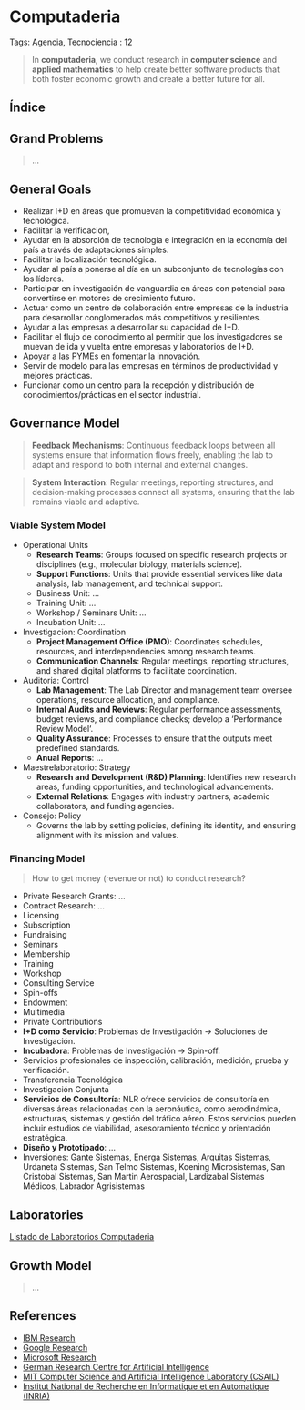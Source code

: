 # Computaderia

Tags: Agencia, Tecnociencia
: 12

> In **computaderia**, we conduct research in **computer science** and **applied mathematics** to help create better software products that both foster economic growth and create a better future for all.
> 

## Índice

## Grand Problems

> …
> 

## General Goals

- Realizar I+D en áreas que promuevan la competitividad económica y tecnológica.
- Facilitar la verificacion,
- Ayudar en la absorción de tecnología e integración en la economía del país a través de adaptaciones simples.
- Facilitar la localización tecnológica.
- Ayudar al país a ponerse al día en un subconjunto de tecnologías con los líderes.
- Participar en investigación de vanguardia en áreas con potencial para convertirse en motores de crecimiento futuro.
- Actuar como un centro de colaboración entre empresas de la
industria para desarrollar conglomerados más competitivos y resilientes.
- Ayudar a las empresas a desarrollar su capacidad de I+D.
- Facilitar el flujo de conocimiento al permitir que los
investigadores se muevan de ida y vuelta entre empresas y laboratorios
de I+D.
- Apoyar a las PYMEs en fomentar la innovación.
- Servir de modelo para las empresas en términos de productividad y mejores prácticas.
- Funcionar como un centro para la recepción y distribución de conocimientos/prácticas en el sector industrial.

## **Governance Model**

> **Feedback Mechanisms**: Continuous feedback loops between all systems ensure that information flows freely, enabling the lab to adapt and respond to both internal and external changes.
> 

> **System Interaction**: Regular meetings, reporting structures, and decision-making processes connect all systems, ensuring that the lab remains viable and adaptive.
> 

### Viable System Model

- Operational Units
    - **Research Teams**: Groups focused on specific research projects or disciplines (e.g., molecular biology, materials science).
    - **Support Functions**: Units that provide essential services like data analysis, lab management, and technical support.
    - Business Unit: …
    - Training Unit: …
    - Workshop / Seminars Unit: …
    - Incubation Unit: …
- Investigacion: Coordination
    - **Project Management Office (PMO)**: Coordinates schedules, resources, and interdependencies among research teams.
    - **Communication Channels**: Regular meetings, reporting structures, and shared digital platforms to facilitate coordination.
- Auditoria: Control
    - **Lab Management**: The Lab Director and management team oversee operations, resource allocation, and compliance.
    - **Internal Audits and Reviews**: Regular performance assessments, budget reviews, and compliance checks; develop a ‘Performance Review Model‘.
    - **Quality Assurance**: Processes to ensure that the outputs meet predefined standards.
    - **Anual Reports**: …
- Maestrelaboratorio: Strategy
    - **Research and Development (R&D) Planning**: Identifies new research areas, funding opportunities, and technological advancements.
    - **External Relations**: Engages with industry partners, academic collaborators, and funding agencies.
- Consejo: Policy
    - Governs the lab by setting policies, defining its identity, and ensuring alignment with its mission and values.

### Financing Model

> How to get money (revenue  or not) to conduct research?
> 
- Private Research Grants: …
- Contract Research: …
- Licensing
- Subscription
- Fundraising
- Seminars
- Membership
- Training
- Workshop
- Consulting Service
- Spin-offs
- Endowment
- Multimedia
- Private Contributions
- **I+D como Servicio**: Problemas de Investigación → Soluciones de Investigación.
- **Incubadora**: Problemas de Investigación → Spin-off.
- Servicios profesionales de inspección, calibración, medición, prueba y verificación.
- Transferencia Tecnológica
- Investigación Conjunta
- **Servicios de Consultoría**: NLR ofrece servicios de
consultoría en diversas áreas relacionadas con la aeronáutica, como
aerodinámica, estructuras, sistemas y gestión del tráfico aéreo. Estos
servicios pueden incluir estudios de viabilidad, asesoramiento técnico y orientación estratégica.
- **Diseño y Prototipado**: ...
- Inversiones:  Gante Sistemas, Energa Sistemas,  Arquitas Sistemas, Urdaneta Sistemas, San Telmo Sistemas, Koening Microsistemas, San Cristobal Sistemas, San Martin Aerospacial, Lardizabal Sistemas Médicos, Labrador Agrisistemas

## Laboratories

[Listado de Laboratorios Computaderia](Computaderia%20a9ddbe3f7fb54514a0a97df607c1d8dd/Listado%20de%20Laboratorios%20Computaderia%2058e9c3ceb25c46049d7765fdc4b3cae6.csv)

## Growth Model

> …
> 

## References

- [IBM Research](../../IBM%20Research%20149956e8f40e800cb0eeec12cb9da0a1.md)
- [Google Research](../../Google%20Research%20149956e8f40e800993e7eaa580c71db7.md)
- [Microsoft Research](../../Microsoft%20Research%20149956e8f40e80dead67c9e206b1adb6.md)
- [German Research Centre for Artificial Intelligence](../../German%20Research%20Centre%20for%20Artificial%20Intelligence%20149956e8f40e80a089c9e089de0cf090.md)
- [MIT Computer Science and Artificial Intelligence Laboratory (CSAIL)](../../MIT%20Computer%20Science%20and%20Artificial%20Intelligence%20L%20149956e8f40e8050b5d6eb25a5e95810.md)
- [Institut National de Recherche en Informatique et en Automatique (INRIA)](../../Institut%20National%20de%20Recherche%20en%20Informatique%20et%20%20149956e8f40e80d1bbf9cc654972d757.md)